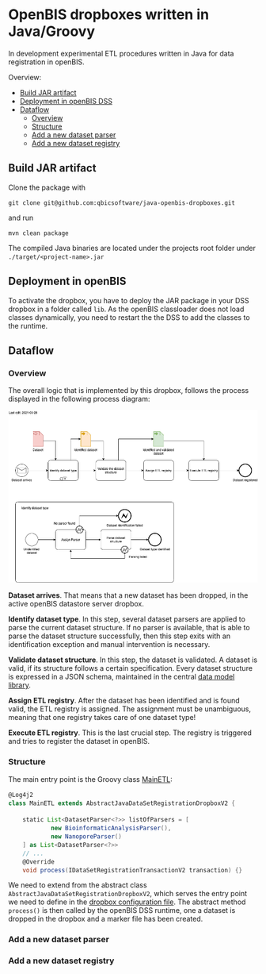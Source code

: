 # OpenBIS dropboxes written in Java/Groovy
In development experimental ETL procedures written in Java for data registration in openBIS.

Overview:

- [Build JAR artifact](#build-jar-artifact)
- [Deployment in openBIS DSS](#deployment-in-openbis-dss)
- [Dataflow](#dataflow)
    * [Overview](#overview)
    * [Structure](#structure)
    * [Add a new dataset parser](#add-a-new-dataset-parser)
    * [Add a new dataset registry](#add-a-new-dataset-registry)

## Build JAR artifact

Clone the package with 

```
git clone git@github.com:qbicsoftware/java-openbis-dropboxes.git
```

and run 

```
mvn clean package
```

The compiled Java binaries are located under the projects root folder under `./target/<project-name>.jar`

## Deployment in openBIS

To activate the dropbox, you have to deploy the JAR package in your DSS dropbox in a folder called `lib`. As the openBIS classloader does not load classes dynamically, you need to restart the the DSS to add the classes to the runtime.

## Dataflow 

### Overview
The overall logic that is implemented by this dropbox, follows the process displayed in the following
process diagram:

![Dataset Registration Process](./docs/Dataset_Registration_Process.png)

**Dataset arrives**. That means that a new dataset has been dropped, in the active openBIS datastore server dropbox.

**Identify dataset type**. In this step, several dataset parsers are applied to parse the current dataset structure. If no parser is available, that is able to parse the dataset structure successfully,
then this step exits with an identification exception and manual intervention is necessary.

**Validate dataset structure**. In this step, the dataset is validated. A dataset is valid, if its structure follows a certain specification. Every dataset structure
is expressed in a JSON schema, maintained in the central [data model library](https://github.com/qbicsoftware/data-model-lib). 

**Assign ETL registry**. After the dataset has been identified and is found valid, the ETL registry is assigned. The assignment must be unambiguous, 
meaning that one registry takes care of one dataset type!

**Execute ETL registry**. This is the last crucial step. The registry is triggered and tries to register
the dataset in openBIS.

### Structure

The main entry point is the Groovy class [MainETL](src/main/groovy/life/qbic/registration/MainETL.groovy):

```groovy
@Log4j2
class MainETL extends AbstractJavaDataSetRegistrationDropboxV2 {

    static List<DatasetParser<?>> listOfParsers = [
            new BioinformaticAnalysisParser(),
            new NanoporeParser()
    ] as List<DatasetParser<?>>
    // ...
    @Override
    void process(IDataSetRegistrationTransactionV2 transaction) {}
```

We need to extend from the abstract class `AbstractJavaDataSetRegistrationDropboxV2`, which serves the entry
point we need to define in the [dropbox configuration file](). The abstract method ``process()`` is then called
by the openBIS DSS runtime, one a dataset is dropped in the dropbox and a marker file has been created.



### Add a new dataset parser

### Add a new dataset registry
